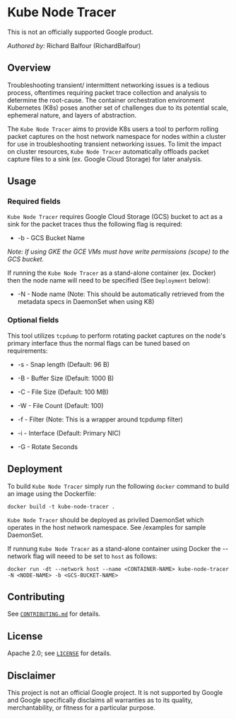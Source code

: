 # Kube Node Tracer

This is not an officially supported Google product.

*Authored by:* Richard Balfour (RichardBalfour)

## Overview
Troubleshooting transient/ intermittent networking issues is a tedious process, oftentimes requiring packet trace collection and analysis to determine the root-cause. The container orchestration environment Kubernetes (K8s) poses another set of challenges due to its potential scale, ephemeral nature, and layers of abstraction. 

The `Kube Node Tracer` aims to provide K8s users a tool to perform rolling packet captures on the host network namespace for nodes within a cluster for use in troubleshooting transient networking issues. To limit the impact on cluster resources, `Kube Node Tracer` automatically offloads packet capture files to a sink (ex. Google Cloud Storage) for later analysis. 

## Usage

### Required fields
`Kube Node Tracer` requires Google Cloud Storage (GCS) bucket to act as a sink for the packet traces thus the following flag is required:
- -b - GCS Bucket Name 

_Note: If using GKE the GCE VMs must have write permissions (scope) to the GCS bucket._

If running the `Kube Node Tracer` as a stand-alone container (ex. Docker) then the node name will need to be specified (See `Deployment` below):
- -N - Node name            (Note: This should be automatically retrieved from the metadata specs in DaemonSet when using K8)

### Optional fields
This tool utilizes `tcpdump` to perform rotating packet captures on the node's primary interface thus the normal flags can be tuned based on requirements:

- -s - Snap length          (Default: 96 B)
- -B - Buffer Size          (Default: 1000 B)         
- -C - File Size            (Default: 100 MB)           
- -W - File Count           (Default: 100)                     

- -f - Filter               (Note: This is a wrapper around tcpdump filter)
- -i - Interface            (Default: Primary NIC)
- -G - Rotate Seconds  


## Deployment

To build `Kube Node Tracer` simply run the following `docker` command to build an image using the Dockerfile: 
```
docker build -t kube-node-tracer . 	
```

`Kube Node Tracer` should be deployed as priviled DaemonSet which operates in the host network namespace. See /examples for sample DaemonSet.

If runnung `Kube Node Tracer` as a stand-alone container using Docker the --network flag will neeed to be set to `host` as follows:
```
docker run -dt --network host --name <CONTAINER-NAME> kube-node-tracer -N <NODE-NAME> -b <GCS-BUCKET-NAME>
```

## Contributing

See [`CONTRIBUTING.md`](CONTRIBUTING.md) for details.

## License

Apache 2.0; see [`LICENSE`](LICENSE) for details.

## Disclaimer

This project is not an official Google project. It is not supported by
Google and Google specifically disclaims all warranties as to its quality,
merchantability, or fitness for a particular purpose.
